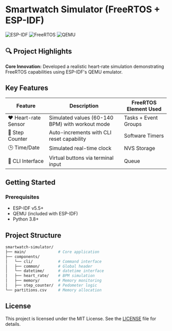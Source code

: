 # Smartwatch Simulator (FreeRTOS + ESP-IDF)

![ESP-IDF](https://img.shields.io/badge/ESP--IDF-v5.5+-blue.svg)
![FreeRTOS](https://img.shields.io/badge/FreeRTOS-v10.4-green.svg)
![QEMU](https://img.shields.io/badge/QEMU-ESP32_Emulator-orange.svg)

## 🔍 Project Highlights
**Core Innovation:** Developed a realistic heart-rate simulation demonstrating FreeRTOS capabilities using ESP-IDF's QEMU emulator.

## Key Features
| Feature | Description | FreeRTOS Element Used |
|---------|-------------|-----------------------|
| ❤️ Heart-rate Sensor | Simulated values (60-140 BPM) with workout mode | Tasks + Event Groups |
| 👟 Step Counter | Auto-increments with CLI reset capability | Software Timers |
| 🕒 Time/Date | Simulated real-time clock | NVS Storage |
| 🔘 CLI Interface | Virtual buttons via terminal input | Queue |

## Getting Started

### Prerequisites
- ESP-IDF v5.5+
- QEMU (included with ESP-IDF)
- Python 3.8+

## Project Structure
```bash
smartwatch-simulator/
├── main/              # Core application
├── components/
│   └── cli/           # Command interface
│   ├── common/        # Global header
│   └── datetime/      # datetime interface
│   ├── heart_rate/    # BPM simulation
│   ├── memory/        # Memory monitoring
│   ├── step_counter/  # Pedometer logic
└── partitions.csv     # Memory allocation
```

## License
This project is licensed under the MIT License. See the [LICENSE](LICENSE) file for details.